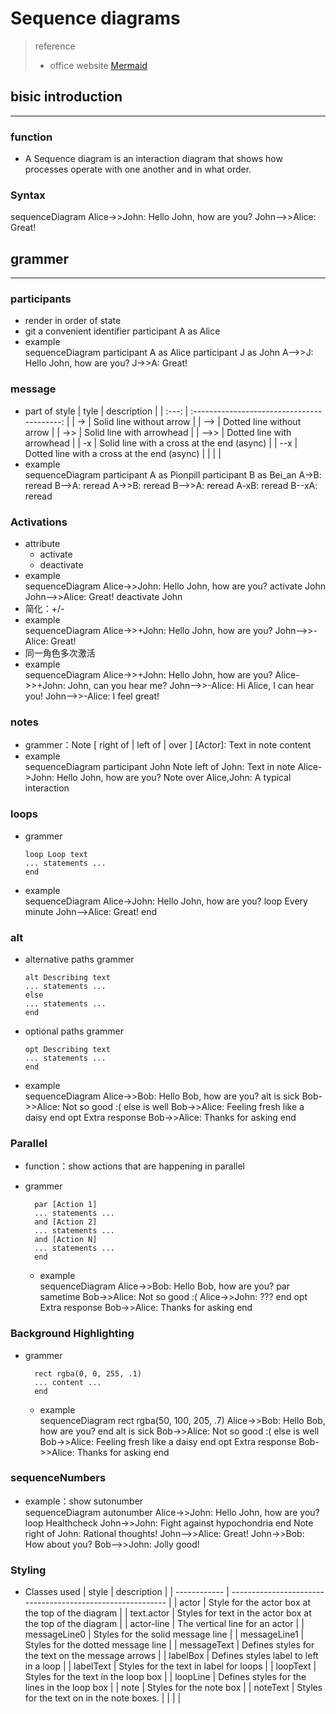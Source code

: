 <link rel='stylesheet' href="style.css">

<h1>Sequence diagrams </h1>

> reference
> - office website [Mermaid](https://mermaid-js.github.io/mermaid/diagrams-and-syntax-and-examples/sequenceDiagram.html)

<h2> bisic introduction </h2><hr>

<h3> function </h3>

- A Sequence diagram is an interaction diagram that shows how processes operate with one another and in what order.

<h3> Syntax </h3>

<div class=mermaid>
    sequenceDiagram
        Alice->>John: Hello John, how are you?
        John-->>Alice: Great!
</div>

<h2> grammer </h2><hr>

<h3> participants </h3>

  - render in order of state
  - git a convenient identifier <span class=feedback>participant A as Alice</span> 
  - example
    <div class=mermaid>
        sequenceDiagram
            participant A as Alice
            participant J as John
            A-->>J: Hello John, how are you?
            J->>A: Great!
    </div>

<h3> message </h3>

  - part of style
    | tyle  |                 description                 |
    | :---: | :-----------------------------------------: |
    |  ->   |          Solid line without arrow           |
    |  -->  |          Dotted line without arrow          |
    |  ->>  |          Solid line with arrowhead          |
    | -->>  |         Dotted line with arrowhead          |
    |  -x   | Solid line with a cross at the end (async)  |
    |  --x  | Dotted line with a cross at the end (async) |
    |       |                                             |
  - example
    <div class=mermaid>
        sequenceDiagram
            participant A as Pionpill
            participant B as Bei_an
            A->B: reread
            B-->A: reread
            A->>B: reread
            B-->>A: reread
            A-xB: reread
            B--xA: reread
    </div>

<h3> Activations </h3>

  - attribute
    - activate
    - deactivate
  - example
    <div class=mermaid>
        sequenceDiagram
            Alice->>John: Hello John, how are you?
            activate John
            John-->>Alice: Great!
            deactivate John
    </div>
  - 简化：+/-
  - example
    <div class=mermaid>
        sequenceDiagram
            Alice->>+John: Hello John, how are you?
            John-->>-Alice: Great!
    </div>
  - 同一角色多次激活
  - example
    <div class=mermaid>
        sequenceDiagram
            Alice->>+John: Hello John, how are you?
            Alice->>+John: John, can you hear me?
            John-->>-Alice: Hi Alice, I can hear you!
            John-->>-Alice: I feel great!
    </div>

<h3> notes </h3>

  - grammer：<span class=command>Note [ right of | left of | over ] [Actor]: Text in note content </span>
  - example
    <div class=mermaid>
        sequenceDiagram
            participant John
            Note left of John: Text in note
            Alice->John: Hello John, how are you?
            Note over Alice,John: A typical interaction
    </div>

<h3> loops </h3>

  - grammer
    ```
    loop Loop text
    ... statements ...
    end
    ```
  - example
    <div class=mermaid>
        sequenceDiagram
            Alice->John: Hello John, how are you?
            loop Every minute
                John-->Alice: Great!
            end
    </div>

<h3> alt </h3>

  - alternative paths grammer
    ```
    alt Describing text
    ... statements ...
    else
    ... statements ...
    end
    ```
  - optional paths grammer
    ```
    opt Describing text
    ... statements ...
    end
    ```
  - example
    <div class=mermaid>
        sequenceDiagram
            Alice->>Bob: Hello Bob, how are you?
            alt is sick
                Bob->>Alice: Not so good :(
            else is well
                Bob->>Alice: Feeling fresh like a daisy
            end
            opt Extra response
                Bob->>Alice: Thanks for asking
            end
    </div>

<h3> Parallel </h3>

- function：show actions that are happening in parallel
- grammer
  ```
    par [Action 1]
    ... statements ...
    and [Action 2]
    ... statements ...
    and [Action N]
    ... statements ...
    end
  ```

  - example
    <div class=mermaid>
        sequenceDiagram
            Alice->>Bob: Hello Bob, how are you?
            par sametime
                Bob->>Alice: Not so good :(
                Alice->>John: ???
            end
            opt Extra response
                Bob->>Alice: Thanks for asking
            end
    </div>

<h3> Background Highlighting </h3>

- grammer
  ```
    rect rgba(0, 0, 255, .1)
    ... content ...
    end
  ```
  - example
    <div class=mermaid>
        sequenceDiagram
            rect rgba(50, 100, 205, .7)
                Alice->>Bob: Hello Bob, how are you?
            end
            alt is sick
                Bob->>Alice: Not so good :(
            else is well
                Bob->>Alice: Feeling fresh like a daisy
            end
            opt Extra response
                Bob->>Alice: Thanks for asking
            end
    </div>

<h3> sequenceNumbers </h3>

  - example：show sutonumber
    <div class=mermaid>
        sequenceDiagram
            autonumber
            Alice->>John: Hello John, how are you?
            loop Healthcheck
                John->>John: Fight against hypochondria
            end
            Note right of John: Rational thoughts!
            John-->>Alice: Great!
            John->>Bob: How about you?
            Bob-->>John: Jolly good!
    </div>

<h3> Styling </h3>

- Classes used
  | style        | description                                                |
  | ------------ | ---------------------------------------------------------- |
  | actor        | Style for the actor box at the top of the diagram          |
  | text.actor   | Styles for text in the actor box at the top of the diagram |
  | actor-line   | The vertical line for an actor                             |
  | messageLine0 | Styles for the solid message line                          |
  | messageLine1 | Styles for the dotted message line                         |
  | messageText  | Defines styles for the text on the message arrows          |
  | labelBox     | Defines styles label to left in a loop                     |
  | labelText    | Styles for the text in label for loops                     |
  | loopText     | Styles for the text in the loop box                        |
  | loopLine     | Defines styles for the lines in the loop box               |
  | note         | Styles for the note box                                    |
  | noteText     | Styles for the text on in the note boxes.                  |
  |              |                                                            |
